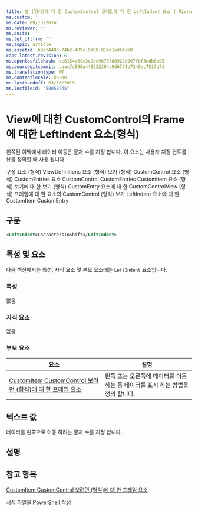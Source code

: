 ```yaml
---
title: 뷰 (형식)에 대 한 CustomControl 프레임에 대 한 LeftIndent 요소 | Microsoft Docs
ms.custom: ''
ms.date: 09/13/2016
ms.reviewer: ''
ms.suite: ''
ms.tgt_pltfrm: ''
ms.topic: article
ms.assetid: b0ef4483-74b2-409c-9d00-014d1ed64cb8
caps.latest.revision: 6
ms.openlocfilehash: ec6154c69c3c2de9675780922d907fbf3edb6a95
ms.sourcegitcommit: caac7d098a448232304c9d6728e7340ec7517a71
ms.translationtype: MT
ms.contentlocale: ko-KR
ms.lasthandoff: 03/16/2019
ms.locfileid: "58058745"
---
```

# <a name="leftindent-element-for-frame-for-customcontrol-for-view-format"></a>View에 대한 CustomControl의 Frame에 대한 LeftIndent 요소(형식)

왼쪽된 여백에서 데이터 이동은 문자 수를 지정 합니다. 이 요소는 사용자 지정 컨트롤 뷰를 정의할 때 사용 됩니다.

구성 요소 (형식) ViewDefinitions 요소 (형식) 보기 (형식) CustomControl 요소 (형식) CustomEntries 요소 CustomControl CustomEntries CustomItem 요소 (형식) 보기에 대 한 보기 (형식) CustomEntry 요소에 대 한 CustomControlView (형식) 프레임에 대 한 요소의 CustomControl (형식) 보기 LeftIndent 요소에 대 한 CustomItem CustomEntry

## <a name="syntax"></a>구문

```xml
<LeftIndent>CharactersToShift</LeftIndent>
```

## <a name="attributes-and-elements"></a>특성 및 요소

다음 섹션에서는 특성, 자식 요소 및 부모 요소에는 `LeftIndent` 요소입니다.

### <a name="attributes"></a>특성

없음

### <a name="child-elements"></a>자식 요소

없음

### <a name="parent-elements"></a>부모 요소

|요소|설명|
|-------------|-----------------|
|[CustomItem CustomControl 보려면 (형식)에 대 한 프레임 요소](./frame-element-for-customitem-for-customcontrol-for-view-format.md)|왼쪽 또는 오른쪽에 데이터를 이동 하는 등 데이터를 표시 하는 방법을 정의 합니다.|

## <a name="text-value"></a>텍스트 값

데이터를 왼쪽으로 이동 하려는 문자 수를 지정 합니다.

## <a name="remarks"></a>설명

## <a name="see-also"></a>참고 항목

[CustomItem CustomControl 보려면 (형식)에 대 한 프레임 요소](./frame-element-for-customitem-for-customcontrol-for-view-format.md)

[서식 파일을 PowerShell 작성](./writing-a-powershell-formatting-file.md)

